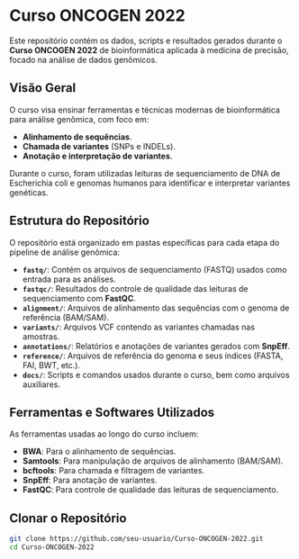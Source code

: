 # Curso ONCOGEN 2022

Este repositório contém os dados, scripts e resultados gerados durante o **Curso ONCOGEN 2022** de bioinformática aplicada à medicina de precisão, focado na análise de dados genômicos.

## Visão Geral

O curso visa ensinar ferramentas e técnicas modernas de bioinformática para análise genômica, com foco em:
- **Alinhamento de sequências**.
- **Chamada de variantes** (SNPs e INDELs).
- **Anotação e interpretação de variantes**.

Durante o curso, foram utilizadas leituras de sequenciamento de DNA de Escherichia coli e genomas humanos para identificar e interpretar variantes genéticas.

## Estrutura do Repositório

O repositório está organizado em pastas específicas para cada etapa do pipeline de análise genômica:

- **`fastq/`**: Contém os arquivos de sequenciamento (FASTQ) usados como entrada para as análises.
- **`fastqc/`**: Resultados do controle de qualidade das leituras de sequenciamento com **FastQC**.
- **`alignment/`**: Arquivos de alinhamento das sequências com o genoma de referência (BAM/SAM).
- **`variants/`**: Arquivos VCF contendo as variantes chamadas nas amostras.
- **`annotations/`**: Relatórios e anotações de variantes gerados com **SnpEff**.
- **`reference/`**: Arquivos de referência do genoma e seus índices (FASTA, FAI, BWT, etc.).
- **`docs/`**: Scripts e comandos usados durante o curso, bem como arquivos auxiliares.

## Ferramentas e Softwares Utilizados

As ferramentas usadas ao longo do curso incluem:

- **BWA**: Para o alinhamento de sequências.
- **Samtools**: Para manipulação de arquivos de alinhamento (BAM/SAM).
- **bcftools**: Para chamada e filtragem de variantes.
- **SnpEff**: Para anotação de variantes.
- **FastQC**: Para controle de qualidade das leituras de sequenciamento.

## Clonar o Repositório
```bash
git clone https://github.com/seu-usuario/Curso-ONCOGEN-2022.git
cd Curso-ONCOGEN-2022
